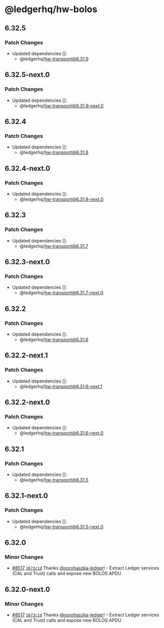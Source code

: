 # @ledgerhq/hw-bolos

## 6.32.5

### Patch Changes

- Updated dependencies []:
  - @ledgerhq/hw-transport@6.31.9

## 6.32.5-next.0

### Patch Changes

- Updated dependencies []:
  - @ledgerhq/hw-transport@6.31.9-next.0

## 6.32.4

### Patch Changes

- Updated dependencies []:
  - @ledgerhq/hw-transport@6.31.8

## 6.32.4-next.0

### Patch Changes

- Updated dependencies []:
  - @ledgerhq/hw-transport@6.31.8-next.0

## 6.32.3

### Patch Changes

- Updated dependencies []:
  - @ledgerhq/hw-transport@6.31.7

## 6.32.3-next.0

### Patch Changes

- Updated dependencies []:
  - @ledgerhq/hw-transport@6.31.7-next.0

## 6.32.2

### Patch Changes

- Updated dependencies []:
  - @ledgerhq/hw-transport@6.31.6

## 6.32.2-next.1

### Patch Changes

- Updated dependencies []:
  - @ledgerhq/hw-transport@6.31.6-next.1

## 6.32.2-next.0

### Patch Changes

- Updated dependencies []:
  - @ledgerhq/hw-transport@6.31.6-next.0

## 6.32.1

### Patch Changes

- Updated dependencies []:
  - @ledgerhq/hw-transport@6.31.5

## 6.32.1-next.0

### Patch Changes

- Updated dependencies []:
  - @ledgerhq/hw-transport@6.31.5-next.0

## 6.32.0

### Minor Changes

- [#8517](https://github.com/LedgerHQ/ledger-live/pull/8517) [`2673c1d`](https://github.com/LedgerHQ/ledger-live/commit/2673c1d98788fafe7e95bd798be06a6b5e39e1c0) Thanks [@sprohaszka-ledger](https://github.com/sprohaszka-ledger)! - Extract Ledger services (CAL and Trust) calls and expose new BOLOS APDU

## 6.32.0-next.0

### Minor Changes

- [#8517](https://github.com/LedgerHQ/ledger-live/pull/8517) [`2673c1d`](https://github.com/LedgerHQ/ledger-live/commit/2673c1d98788fafe7e95bd798be06a6b5e39e1c0) Thanks [@sprohaszka-ledger](https://github.com/sprohaszka-ledger)! - Extract Ledger services (CAL and Trust) calls and expose new BOLOS APDU
